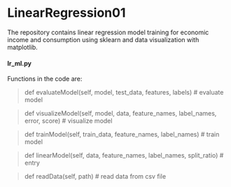 # LinearRegression01
The repository contains linear regression model training for economic income and consumption using sklearn and data visualization with matplotlib.

#### lr_ml.py
Functions in the code are:
> def evaluateModel(self, model, test_data, features, labels) # evaluate model

> def visualizeModel(self, model, data, feature_names, label_names, error, score) # visualize model 

> def trainModel(self, train_data, feature_names, label_names) # train model

> def linearModel(self, data, feature_names, label_names, split_ratio) # entry

> def readData(self, path) # read data from csv file
